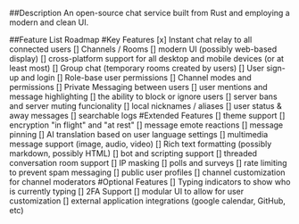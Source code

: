 ##Description
An open-source chat service built from Rust and employing a modern and clean UI.

##Feature List Roadmap
#Key Features
[x] Instant chat relay to all connected users
[] Channels / Rooms
[] modern UI (possibly web-based display)
[] cross-platform support for all desktop and mobile devices (or at least most)
[] Group chat (temporary rooms created by users)
[] User sign-up and login
[] Role-base user permissions
[] Channel modes and permissions
[] Private Messaging between users
[] user mentions and message highlighting
[] the ability to block or ignore users
[] server bans and server muting funcionality
[] local nicknames / aliases
[] user status & away messages
[] searchable logs
#Extended Features
[] theme support
[] encryption "in flight" and "at rest"
[] message emote reactions
[] message pinning
[] AI translation based on user language settings
[] multimedia message support (image, audio, video)
[] Rich text formatting (possibly markdown, possibly HTML)
[] bot and scripting support
[] threaded conversation room support
[] IP masking
[] polls and surveys
[] rate limiting to prevent spam messaging
[] public user profiles
[] channel customization for channel moderators
#Optional Features
[] Typing indicators to show who is currently typing
[] 2FA Support
[] modular UI to allow for user customization
[] external application integrations (google calendar, GitHub, etc)
